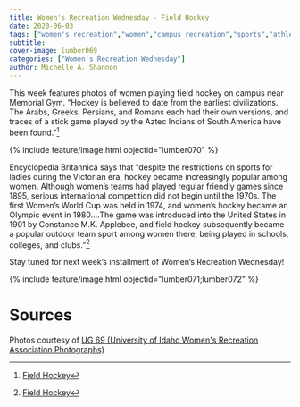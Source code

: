 ```yaml
---
title: Women's Recreation Wednesday - Field Hockey
date: 2020-06-03
tags: ["women's recreation","women","campus recreation","sports","athletes","field hockey"]
subtitle: 
cover-image: lumber069
categories: ["Women's Recreation Wednesday"]
author: Michelle A. Shannon
---
```


This week features photos of women playing field hockey
on campus near Memorial Gym. “Hockey is believed to date from the earliest
civilizations. The Arabs, Greeks, Persians, and Romans each had their own
versions, and traces of a stick game played by the Aztec Indians of South
America have been found.”[^1]

{% include feature/image.html objectid="lumber070" %}

Encyclopedia Britannica says that “despite the restrictions on sports for
ladies during the Victorian era, hockey became increasingly popular among
women. Although women’s teams had played regular friendly games since 1895,
serious international competition did not begin until the 1970s. The first
Women’s World Cup was held in 1974, and women’s hockey became an Olympic event
in 1980….The game was introduced into the United States in 1901 by Constance
M.K. Applebee, and field hockey subsequently became a popular outdoor team
sport among women there, being played in schools, colleges, and clubs.”[^1]

Stay tuned for next week’s installment of Women’s
Recreation Wednesday!

{% include feature/image.html objectid="lumber071;lumber072" %}

# Sources

Photos courtesy of [UG 69 (University of Idaho Women's Recreation Association Photographs)](http://archiveswest.orbiscascade.org/ark:/80444/xv152953/op=fstyle.aspx?t=k&amp;q=)

[^1]: [Field Hockey](https://www.britannica.com/sports/field-hockey)
